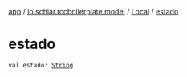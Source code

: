 [app](../../index.md) / [io.schiar.tccboilerplate.model](../index.md) / [Local](index.md) / [estado](./estado.md)

# estado

`val estado: `[`String`](https://kotlinlang.org/api/latest/jvm/stdlib/kotlin/-string/index.html)